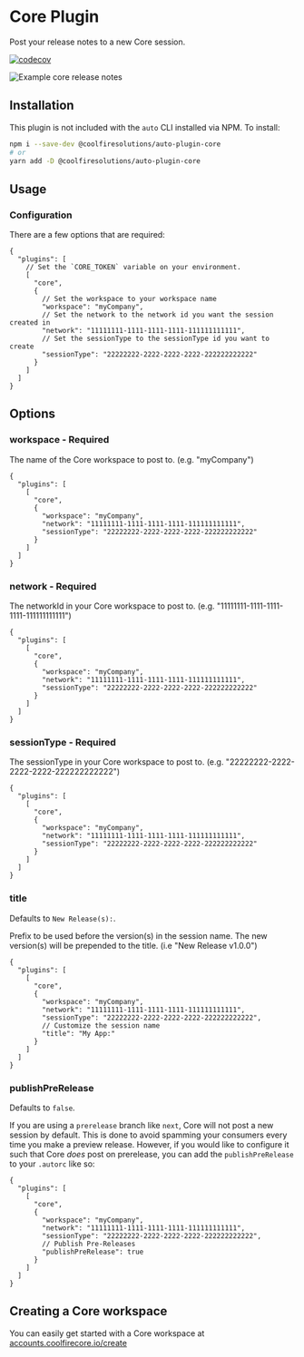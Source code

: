 # Core Plugin

Post your release notes to a new Core session.

[![codecov](https://codecov.io/gh/coolfiresolutions/auto-plugin-core/branch/main/graph/badge.svg?token=zlKmrbAQ4H)](https://codecov.io/gh/coolfiresolutions/auto-plugin-core)

![Example core release notes]()

## Installation

This plugin is not included with the `auto` CLI installed via NPM. To install:

```bash
npm i --save-dev @coolfiresolutions/auto-plugin-core
# or
yarn add -D @coolfiresolutions/auto-plugin-core
```

## Usage

### Configuration

There are a few options that are required:

```jsonc
{
  "plugins": [
    // Set the `CORE_TOKEN` variable on your environment.
    [
      "core",
      {
        // Set the workspace to your workspace name
        "workspace": "myCompany",
        // Set the network to the network id you want the session created in
        "network": "11111111-1111-1111-1111-111111111111",
        // Set the sessionType to the sessionType id you want to create
        "sessionType": "22222222-2222-2222-2222-222222222222"
      }
    ]
  ]
}
```

## Options

### workspace - **Required**

The name of the Core workspace to post to. (e.g. "myCompany")

```jsonc
{
  "plugins": [
    [
      "core",
      {
        "workspace": "myCompany",
        "network": "11111111-1111-1111-1111-111111111111",
        "sessionType": "22222222-2222-2222-2222-222222222222"
      }
    ]
  ]
}
```

### network - **Required**

The networkId in your Core workspace to post to. (e.g. "11111111-1111-1111-1111-111111111111")

```jsonc
{
  "plugins": [
    [
      "core",
      {
        "workspace": "myCompany",
        "network": "11111111-1111-1111-1111-111111111111",
        "sessionType": "22222222-2222-2222-2222-222222222222"
      }
    ]
  ]
}
```

### sessionType - **Required**

The sessionType in your Core workspace to post to. (e.g. "22222222-2222-2222-2222-222222222222")

```jsonc
{
  "plugins": [
    [
      "core",
      {
        "workspace": "myCompany",
        "network": "11111111-1111-1111-1111-111111111111",
        "sessionType": "22222222-2222-2222-2222-222222222222"
      }
    ]
  ]
}
```

### title

Defaults to `New Release(s):`.

Prefix to be used before the version(s) in the session name. The new version(s) will be prepended to the title. (i.e "New Release v1.0.0")

```jsonc
{
  "plugins": [
    [
      "core",
      {
        "workspace": "myCompany",
        "network": "11111111-1111-1111-1111-111111111111",
        "sessionType": "22222222-2222-2222-2222-222222222222",
        // Customize the session name
        "title": "My App:"
      }
    ]
  ]
}
```

### publishPreRelease

Defaults to `false`.

If you are using a `prerelease` branch like `next`, Core will not post a new session by default.
This is done to avoid spamming your consumers every time you make a preview release.
However, if you would like to configure it such that Core _does_ post on prerelease, you can add the `publishPreRelease` to your `.autorc` like so:

```jsonc
{
  "plugins": [
    [
      "core",
      {
        "workspace": "myCompany",
        "network": "11111111-1111-1111-1111-111111111111",
        "sessionType": "22222222-2222-2222-2222-222222222222",
        // Publish Pre-Releases
        "publishPreRelease": true
      }
    ]
  ]
}
```

## Creating a Core workspace

You can easily get started with a Core workspace at [accounts.coolfirecore.io/create](https://accounts.coolfirecore.io/create)
